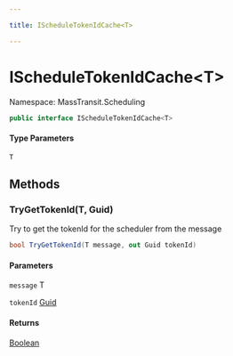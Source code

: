 ```yaml
---

title: IScheduleTokenIdCache<T>

---
```


# IScheduleTokenIdCache\<T\>

Namespace: MassTransit.Scheduling

```csharp
public interface IScheduleTokenIdCache<T>
```

#### Type Parameters

`T`<br/>

## Methods

### **TryGetTokenId(T, Guid)**

Try to get the tokenId for the scheduler from the message

```csharp
bool TryGetTokenId(T message, out Guid tokenId)
```

#### Parameters

`message` T<br/>

`tokenId` [Guid](https://learn.microsoft.com/en-us/dotnet/api/system.guid)<br/>

#### Returns

[Boolean](https://learn.microsoft.com/en-us/dotnet/api/system.boolean)<br/>
